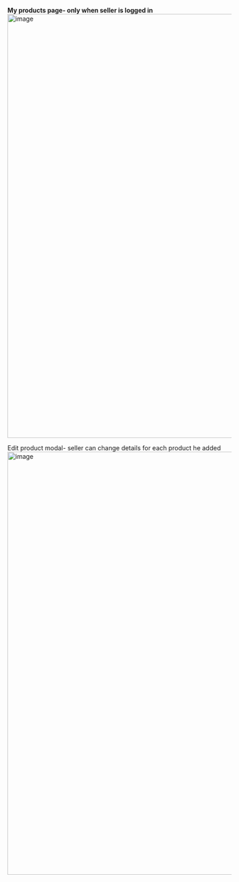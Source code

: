 







<b>My products page- only when seller is logged in</b>
<img width="952" alt="image" src="https://github.com/user-attachments/assets/c05604f9-6b33-4ae9-8c3e-1e9afe182eee" />

Edit product modal- seller can change details for each product he added
<img width="950" alt="image" src="https://github.com/user-attachments/assets/fbcb6ee1-c2aa-46b1-9ce4-570c62023cdb" />

